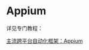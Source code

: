 # Appium

详见专门教程：

[主流跨平台自动化框架：Appium](https://book.crifan.com/books/popular_automation_framework_appium/website)
